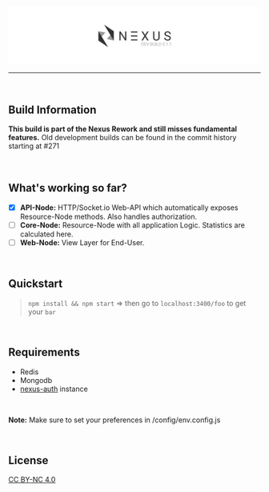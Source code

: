 
![Nexus-Stats Dev Version v0.1.1](/banner.png)

- - - -
<br>

## Build Information
**This build is part of the Nexus Rework and still misses fundamental features.**
Old development builds can be found in the commit history starting at #271
<br>
<br>
<br>

## What's working so far?
- [x] **API-Node:** HTTP/Socket.io Web-API which automatically exposes Resource-Node methods. Also handles authorization.
- [ ] **Core-Node:** Resource-Node with all application Logic. Statistics are calculated here.
- [ ] **Web-Node:** View Layer for End-User.
<br>

## Quickstart
>`npm install && npm start`
=> then go to `localhost:3400/foo` to get your `bar`
<br>

## Requirements
- Redis
- Mongodb
- [nexus-auth](https://github.com/Kaptard/nexus-auth) instance
<br>

**Note:** Make sure to set your preferences in /config/env.config.js

<br>

## License
[CC BY-NC 4.0](https://creativecommons.org/licenses/by-nc/4.0/)
